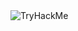 <img src="https://tryhackme-badges.s3.amazonaws.com/TheCoLdWaR.png" alt="TryHackMe">
<script src="https://tryhackme.com/badge/147409"></script>
